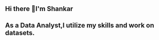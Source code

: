 ## Hi there 👋I'm Shankar
## As a Data Analyst,I utilize my skills and work on datasets.
<!--
**shankar936/shankar936** is a ✨ _special_ ✨ repository because its `README.md` (this file) appears on your GitHub profile.
## Skills : Python,SQL,POWER BI,Excel,Analyzing data
Here are some ideas to get you started:

- 🔭 I’m currently working on ...Sql Projects
- 🌱 I’m currently learning ...Machine Learning
- 👯 I’m looking to collaborate on ...Generative AI
- 🤔 I’m looking for help with ...Understands Generative AI
- 💬 Ask me about ...Python and SQL
- 📫 How to reach me: ...shankarmadasu7777@gmail.com
- 😄 Pronouns: ...he/him
- ⚡ Fun fact: ...exploring
-->
